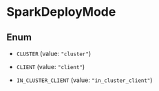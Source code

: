 

# SparkDeployMode

## Enum


* `CLUSTER` (value: `"cluster"`)

* `CLIENT` (value: `"client"`)

* `IN_CLUSTER_CLIENT` (value: `"in_cluster_client"`)



